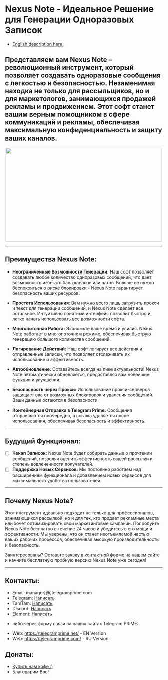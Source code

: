 # Nexus Note - Идеальное Решение для Генерации Одноразовых Записок

- [English description here.](https://github.com/telegram-prime/nexus-note/blob/main/README_EN.md)

## **Представляем вам Nexus Note** – революционный инструмент, который позволяет создавать одноразовые сообщения с легкостью и безопасностью. Незаменимая находка не только для рассыльщиков, но и для маркетологов, занимающихся продажей рекламы и продвижением. Этот софт станет вашим верным помощником в сфере коммуникаций и рекламы, обеспечивая максимальную конфиденциальность и защиту ваших каналов.


<div align="center">
  <img src="https://github.com/user-attachments/assets/d4a81ebf-bc90-421d-a3cb-c73c626e7ab2" width="500" height="300">
</div>

___

## Преимущества Nexus Note:

- **Неограниченные Возможности Генерации:** Наш софт позволяет создавать любое количество одноразовых сообщений, что дает возможность избегать бана каналов или чатов. Больше не нужно беспокоиться о риске блокировки - Nexus Note гарантирует безопасность ваших ресурсов.

- **Простота Использования**: Вам нужно всего лишь загрузить прокси и текст для генерации сообщений, и Nexus Note сделает все остальное. Интуитивно понятный интерфейс позволит быстро и легко начать использовать все возможности софта.

- **Многопоточная Работа:** Экономьте ваше время и усилия. Nexus Note работает в многопоточном режиме, обеспечивая быструю генерацию большого количества сообщений.

- **Логирование Действий:** Наш софт логирует все действия и отправленные записки, что позволяет отслеживать их использование и эффективность.

- **Автообновление:** Оставайтесь всегда на пике актуальности! Nexus Note автоматически обновляется, предоставляя вам новейшие функции и улучшения.

- **Безопасность через Прокси:** Использование прокси-серверов защищает вас от возможных блокировок и удаления сообщений. Ваши данные остаются в безопасности.

- **Контейнерная Отправка в Telegram Prime:** Сообщения отправляются поочередно, а ссылка удаляется после использования, обеспечивая безопасность и эффективность.

___

## Будущий Функционал:
- [ ] **Чекап Записок:** Nexus Note будет собирать данные о прочтении сообщений, позволяя оценить эффективность вашей рассылки и степень вовлеченности получателей.
- [ ] **Поддержка Новых Сервисов:** Мы постоянно работаем над расширением функционала и добавлением новых сервисов для максимального удобства пользователей.

___


## Почему Nexus Note?

Этот инструмент идеально подходит не только для профессионалов, занимающихся рассылкой, но и для тех, кто продает рекламные места или хочет оптимизировать свои маркетинговые кампании. Попробуйте Nexus Note бесплатно в течение 24 часов и убедитесь в его мощи и эффективности. Мы уверены, что он станет неотъемлемой частью ваших рабочих процессов, обеспечивая высокую производительность и безопасность.

Заинтересованы? Оставьте заявку в [контактной форме на нашем сайте](https://telegramprime.com/nexus-note/#trial) и начните бесплатную пробную версию Nexus Note уже сегодня! 


___
##  Контакты:
- Email:    manager[@]telegramprime.com
- Telegram: [Написать](https://telegramprime.com/telegram-contact)
- TamTam:   [Написать](https://telegramprime.com/tamtam-contact)
- Discord:  [Написать](https://telegramprime.com/discord-contact)
- Element:  [Написать](https://telegramprime.com/element-contact)

* либо через форму связи на наших сайтах Telegram PRIME:
- Wеb: https://telegramprime.net/ - EN Version
- Wеb: https://telegramprime.com/ - RU Version


## Донаты:
* [Купить нам кофе :)](https://nowpayments.io/donation/telegramprime)
* Благодарим Вас!
